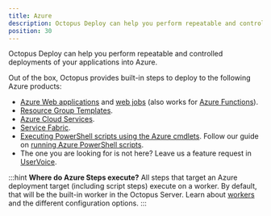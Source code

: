 ```yaml
---
title: Azure
description: Octopus Deploy can help you perform repeatable and controlled deployments of your applications into Azure.
position: 30
---
```


Octopus Deploy can help you perform repeatable and controlled deployments of your applications into Azure.

Out of the box, Octopus provides built-in steps to deploy to the following Azure products:

- [Azure Web applications](/docs/deployment-examples/azure-deployments/deploying-a-package-to-an-azure-web-app/index.md) and [web jobs](/docs/deployment-examples/azure-deployments/deploying-a-package-to-an-azure-web-app/deploying-web-jobs.md) (also works for [Azure Functions](https://octopus.com/blog/azure-functions)).
- [Resource Group Templates](/docs/deployment-examples/azure-deployments/resource-groups/index.md).
- [Azure Cloud Services](/docs/deployment-examples/azure-deployments/cloud-services/index.md).
- [Service Fabric](/docs/deployment-examples/azure-deployments/deploying-to-service-fabric/index.md).
- [Executing PowerShell scripts using the Azure cmdlets](/docs/deployment-examples/custom-scripts/azure-powershell-scripts.md). Follow our guide on [running Azure PowerShell scripts](/docs/deployment-examples/azure-deployments/running-azure-powershell/index.md).
- The one you are looking for is not here? Leave us a feature request in [UserVoice](https://octopusdeploy.uservoice.com/).

:::hint
**Where do Azure Steps execute?**
All steps that target an Azure deployment target (including script steps) execute on a worker.  By default, that will be the built-in worker in the Octopus Server. Learn about [workers](/docs/infrastructure/workers/index.md) and the different configuration options.
:::
